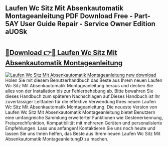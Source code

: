## Laufen Wc Sitz Mit Absenkautomatik Montageanleitung PDF Download Free - Part-5AY User Guide Repair - Service Owner Edition aUOSk

# <h2><a href="http://df6yq6o.blite.top/?on=Laufen+Wc+Sitz+Mit+Absenkautomatik+Montageanleitung">🔗Download 👉🔴 Laufen Wc Sitz Mit Absenkautomatik Montageanleitung</a></h2>

[![Laufen Wc Sitz Mit Absenkautomatik Montageanleitung new download](https://i.imgur.com/lujVjoI.png)](http://df6yq6o.blite.top/?on=Laufen+Wc+Sitz+Mit+Absenkautomatik+Montageanleitung)
Holen Sie mit diesem Benutzerhandbuch das Beste aus Ihrem neuen Laufen Wc Sitz Mit Absenkautomatik Montageanleitung heraus und decken Sie alles von der Installation bis zur Fehlerbehebung ab. Bitte bewahren Sie dieses Handbuch zum späteren Nachschlagen auf.Dieses Handbuch ist Ihr zuverlässiger Leitfaden für die effektive Verwendung Ihres neuen Laufen Wc Sitz Mit Absenkautomatik Montageanleitung. Die neueste Version von Laufen Wc Sitz Mit Absenkautomatik Montageanleitung bietet Benutzern eine umfangreiche Sammlung erweiterter Funktionen wie Gestenerkennung, Freisprechfunktion, Kompatibilität mit mehreren Geräten und personalisierte Empfehlungen. Lass uns anfangen! Kontaktieren Sie uns noch heute und lassen Sie uns Ihnen helfen, das Beste aus Ihrem neuen Laufen Wc Sitz Mit Absenkautomatik MontageanleitungD zu machen.

